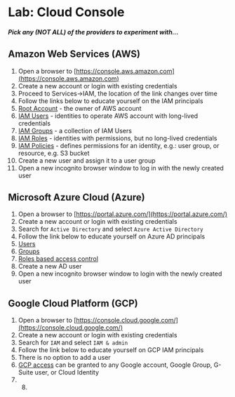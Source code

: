 # Lab: Cloud Console

#### _Pick any \(NOT ALL\) of the providers to experiment with..._

## Amazon Web Services \(AWS\)

1. Open a browser to [https://console.aws.amazon.com](https://console.aws.amazon.com)
2. Create a new account or login with existing credentials
3. Proceed to Services-&gt;IAM, the location of the link changes over time
4. Follow the links below to educate yourself on the IAM principals
5. [Root Account](https://docs.aws.amazon.com/IAM/latest/UserGuide/id_root-user.html) - the owner of AWS account
6. [IAM Users](https://docs.aws.amazon.com/IAM/latest/UserGuide/id_users.html) - identities to operate AWS account with long-lived credentials
7. [IAM Groups](https://docs.aws.amazon.com/IAM/latest/UserGuide/id_groups.html) - a collection of IAM Users
8. [IAM Roles](https://docs.aws.amazon.com/IAM/latest/UserGuide/id_roles.html) - identities with permissions, but no long-lived credentials
9. [IAM Policies](https://docs.aws.amazon.com/IAM/latest/UserGuide/access_policies.html?icmpid=docs_iam_console) - defines permissions for an identity, e.g.: user group, or resource, e.g. S3 bucket
10. Create a new user and assign it to a user group
11. Open a new incognito browser window to log in with the newly created user

## Microsoft Azure Cloud \(Azure\)

1. Open a browser to [https://portal.azure.com/](https://portal.azure.com/)
2. Create a new account or login with existing credentials
3. Search for `Active Directory` and select `Azure Active Directory`
4. Follow the link below to educate yourself on Azure AD principals
5. [Users](https://docs.microsoft.com/en-us/azure/active-directory/fundamentals/add-users-azure-active-directory?context=azure/active-directory/users-groups-roles/context/ugr-context)
6. [Groups](https://docs.microsoft.com/en-us/azure/active-directory/fundamentals/active-directory-manage-groups?context=azure/active-directory/users-groups-roles/context/ugr-context)
7. [Roles based access control](https://docs.microsoft.com/en-us/azure/role-based-access-control/overview)
8. Create a new AD user
9. Open a new incognito browser window to login with the newly created user

## Google Cloud Platform \(GCP\)

1. Open a browser to [https://console.cloud.google.com/](https://console.cloud.google.com/)
2. Create a new account or login with existing credentials
3. Search for `IAM` and select `IAM & admin`
4. Follow the link below to educate yourself on GCP IAM principals
5. There is no option to add a user
6. [GCP access](https://cloud.google.com/iam/docs/overview) can be granted to any Google account, Google Group, G-Suite user, or Cloud Identity 
7. 8. 


